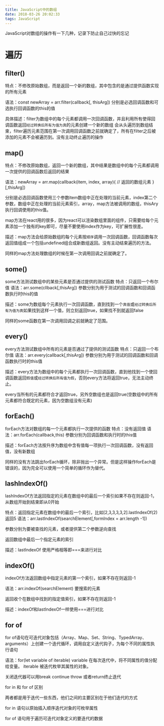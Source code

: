 ```yaml
---
title: JavaScript中的数组
date: 2018-03-26 20:02:33
tags: JavaScript
---
```


JavaScript对数组的操作有一下几种，记录下防止自己过快的忘记

<!-- more -->

# 遍历

## filter()

特点：不修改原始数组，而是返回一个新的数组，其中包含的是通过提供函数实现的所有元素

语法：const newArray = arr.filter(callback[, thisArg])
分别是必选回调函数和可选执行回调函数的this的值

具体描述：filter为数组中的每个元素都调用一次回调函数，并且利用所有使得回调函数返回`经过转换后所有为值为真`的元素创建一个新的数组
会从头遍历到数组结束，filter遍历元素范围在第一次调用回调函数之前就确定了，所有在filter之后被添加的元素不会被遍历到。没有主动终止遍历的操作

## map()

特点：不修改原始数组，返回一个新的数组，其中结果是数组中的每个元素都调用一次提供的回调函数后返回的结果

语法：newArray = arr.map(callback(item, index, array){
    // 返回的数组元素
}[,thisArg])

分别是必选回调函数使用三个参数item数组中正在处理的当前元素，index第二个参数，数组中正在处理的当前元素索引，array，map方法被调用的数组，thisAry执行回调使用的this值。

map方法在react用的很多，因为react可以渲染数组里面的组件，只需要给每个元素添加一个独有的key即可，尽量不要使用index作为key，可扩展性很差。

描述：map方法会给原始数组的每个元素按`顺序`调用一次回调函数，回调函数每次返回值组成一个包括undefined组合成新数组返回。没有主动结束遍历的方法。

同样的map方法处理数组的时候在第一次调用回调之前就确定了。

## some()

some方法测试数组中的某些元素是否通过提供的测试函数
特点：只返回一个布尔值
语法：arr.some(cllback[,thisArg])
参数分别为用于测试的回调函数和回调函数执行时this的值

描述：some为数组每个元素执行一次回调函数，直到找到一个`真值`或`经过转换后所有为值为真`如果找到这样一个值，则立刻返回true，如果找不到就返回false

同样的some函数在第一次调用回调之前就确定了范围。

## every()

every方法测试数组中所有的元素是否通过了提供的测试函数
特点：只返回一个布尔值
语法：arr.every(callback[,thisArg])
参数分别为用于测试的回调函数和回调函数执行时的this值

描述：every方法为数组中的每个元素都执行一次回调函数，直到他找到一个使回调函数返回`假值`或`经过转换后所有值为假`，否则every方法将返回true，无法主动终止。

every当所有的元素都符合才返回true，另外空数组也是返回true(空数组中的所有元素都符合既定的元素，因为空数组没有元素)

## forEach()

forEach方法对数组的每一个元素都执行一次提供的函数
特点：没有返回值
语法：arr.forEach(callback,this)
参数分别为回调函数和执行时的this值

描述：forEach方法按升序为数组中含有值每一项执行一次回调函数，没有返回值，没有新数组

同样的没有方法跳出forEach循环，除非抛出一个异常。但是这样操作forEach是错误的，因为完全可以使用一个简单的循环作为替代。

## lashIndexOf()

lashIndexOf方法返回指定的元素在数组中的最后一个索引如果不存在则返回-1，从数组开始到结束即从0开始

特点：返回指定元素在数组中的最后一个索引，比如[2,3,3,3,3,2].lastIndexOf(2)返回5
语法：arr.lastIndexOf(searchElement[,formIndex = arr.length -1])

参数分别为要被查找的元素，或者提供第二个参数逆向查找

返回数组中最后一个指定元素的索引

描述：lastIndexOf 使用严格相等即===来进行对比

## indexOf()

indexOf方法返回数组中指定元素的第一个索引，如果不存在则返回-1

语法：arr.indexOf(searchElement)
要搜索的元素

返回收个在数组中找到的指定值索引，如果不存在则返回-1

描述：indexOf和lastIndexOf一样使用===进行对比

## for of

for of语句在可迭代对象包括（Array、Map、Set、String、TypedArray、arguments）上创建一个迭代循环，调用自定义迭代钩子，为每个不同的属性执行语句

语法：for(let variable of iterable)
variable
在每次迭代中，将不同属性的值分配给变量。
iterable
被迭代枚举其属性的对象。

关闭迭代器可以用break continue throw 或者return终止迭代

for in 和 for of 区别

两者都是用于迭代一些东西，他们之间的主要区别在于他们迭代的方式

for in 语句以原始插入顺序迭代对象的可枚举属性

for of 语句用于遍历可迭代对象定义的要迭代的数据
